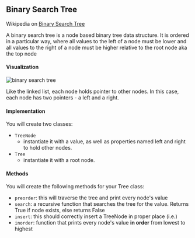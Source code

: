 ## Binary Search Tree

Wikipedia on [Binary Search Tree](http://en.wikipedia.org/wiki/Binary_search_tree)

A binary search tree is a node based binary tree data structure. It is ordered in a particular way, where all values to the left of a node must be lower and all values to the right of a node must be higher relative to the root node aka the top node

#### Visualization

![binary search tree](http://upload.wikimedia.org/wikipedia/commons/thumb/d/da/Binary_search_tree.svg/200px-Binary_search_tree.svg.png)

Like the linked list, each node holds pointer to other nodes. In this case, each node has two pointers - a left and a right.

#### Implementation
You will create two classes:
  - `TreeNode`
    - instantiate it with a value, as well as properties named left and right to hold other nodes.
  - `Tree`
    - instantiate it with a root node.

#### Methods

You will create the following methods for your Tree class:
  - `preorder`: this will traverse the tree and print every node's value
  - `search`: a recursive function that searches the tree for the value. Returns True if node exists, else returns False
  - `insert`: this should correctly insert a TreeNode in proper place (i.e.)
  - `inorder`: function that prints every node's value **in order** from lowest to highest

